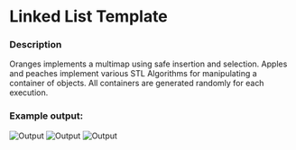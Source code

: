 # Linked List Template
### Description
Oranges implements a multimap using safe insertion and selection. Apples and peaches implement various STL Algorithms for manipulating a container of objects. All containers are generated randomly for each execution.

### Example output:

![Output](https://i.imgur.com/4d6R0bD.png)
![Output](https://i.imgur.com/0vCvUU6.png)
![Output](https://i.imgur.com/O7TcWRA.png)
